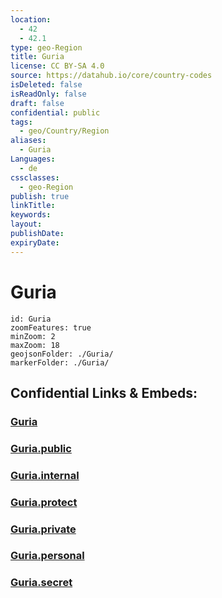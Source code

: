 ```yaml
---
location:
  - 42
  - 42.1
type: geo-Region
title: Guria
license: CC BY-SA 4.0
source: https://datahub.io/core/country-codes
isDeleted: false
isReadOnly: false
draft: false
confidential: public
tags:
  - geo/Country/Region
aliases:
  - Guria
Languages:
  - de
cssclasses:
  - geo-Region
publish: true
linkTitle:
keywords:
layout:
publishDate:
expiryDate:
---
```


# Guria

```leaflet
id: Guria
zoomFeatures: true 
minZoom: 2 
maxZoom: 18
geojsonFolder: ./Guria/
markerFolder: ./Guria/
```


## Confidential Links & Embeds: 

### [Guria](/_Standards/Earth/Continent/Europe/Europe~East/Georgia,Europe/Regions~Georgia/Guria.md) 

### [Guria.public](/_public/Earth/Continent/Europe/Europe~East/Georgia,Europe/Regions~Georgia/Guria.public.md) 

### [Guria.internal](/_internal/Earth/Continent/Europe/Europe~East/Georgia,Europe/Regions~Georgia/Guria.internal.md) 

### [Guria.protect](/_protect/Earth/Continent/Europe/Europe~East/Georgia,Europe/Regions~Georgia/Guria.protect.md) 

### [Guria.private](/_private/Earth/Continent/Europe/Europe~East/Georgia,Europe/Regions~Georgia/Guria.private.md) 

### [Guria.personal](/_personal/Earth/Continent/Europe/Europe~East/Georgia,Europe/Regions~Georgia/Guria.personal.md) 

### [Guria.secret](/_secret/Earth/Continent/Europe/Europe~East/Georgia,Europe/Regions~Georgia/Guria.secret.md)

